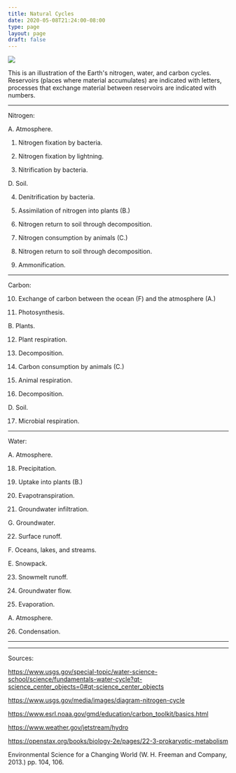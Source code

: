 ```yaml
---
title: Natural Cycles
date: 2020-05-08T21:24:00-08:00
type: page
layout: page
draft: false
---
```


<img src="https://www.benconway.art/img/NaturalCycles-low.png"></img>

This is an illustration of the Earth's nitrogen, water, and carbon
cycles. Reservoirs (places where material accumulates) are indicated
with letters, processes that exchange material between reservoirs are
indicated with numbers.


---
Nitrogen:

A. Atmosphere.

1. Nitrogen fixation by bacteria.

2. Nitrogen fixation by lightning.

3. Nitrification by bacteria.

D. Soil.

4. Denitrification by bacteria.

5. Assimilation of nitrogen into plants (B.)

6. Nitrogen return to soil through decomposition.

7. Nitrogen consumption by animals (C.)

8. Nitrogen return to soil through decomposition.

9. Ammonification.


---
Carbon:

10. Exchange of carbon between the ocean (F) and the atmosphere (A.)

11. Photosynthesis.

B. Plants.

12. Plant respiration.

13. Decomposition.

14. Carbon consumption by animals (C.)

15. Animal respiration.

16. Decomposition.

D. Soil.

17. Microbial respiration.


---
Water:

A. Atmosphere.

18. Precipitation.

19. Uptake into plants (B.)

20. Evapotranspiration.

21. Groundwater infiltration.

G. Groundwater.

22. Surface runoff.

F. Oceans, lakes, and streams.

E. Snowpack.

23. Snowmelt runoff.

24. Groundwater flow.

25. Evaporation.

A. Atmosphere.

26. Condensation.

---
---

Sources:

https://www.usgs.gov/special-topic/water-science-school/science/fundamentals-water-cycle?qt-science_center_objects=0#qt-science_center_objects

https://www.usgs.gov/media/images/diagram-nitrogen-cycle

https://www.esrl.noaa.gov/gmd/education/carbon_toolkit/basics.html

https://www.weather.gov/jetstream/hydro

https://openstax.org/books/biology-2e/pages/22-3-prokaryotic-metabolism

Environmental Science for a Changing World (W. H. Freeman and Company,
2013.) pp. 104, 106.
